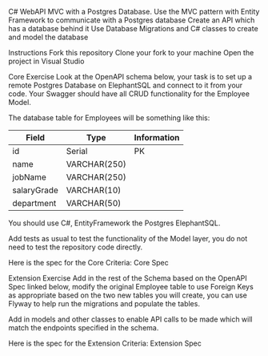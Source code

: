 C# WebAPI MVC with a Postgres Database.
Use the MVC pattern with Entity Framework to communicate with a Postgres database Create an API which has a database behind it Use Database Migrations and C# classes to create and model the database

Instructions Fork this repository Clone your fork to your machine Open the project in Visual Studio

Core Exercise
Look at the OpenAPI schema below, your task is to set up a remote Postgres Database on ElephantSQL and connect to it from your code. Your Swagger should have all CRUD functionality for the Employee Model.

The database table for Employees will be something like this:


| Field       | Type         | Information |
|-------------|--------------|-------------|
| id          | Serial       | PK          |
| name        | VARCHAR(250) |             |
| jobName     | VARCHAR(250) |             |
| salaryGrade | VARCHAR(10)  |             |
| department  | VARCHAR(50)  |             |



You should use C#, EntityFramework the Postgres ElephantSQL.

Add tests as usual to test the functionality of the Model layer, you do not need to test the repository code directly.

Here is the spec for the Core Criteria: Core Spec

Extension Exercise
Add in the rest of the Schema based on the OpenAPI Spec linked below, modify the original Employee table to use Foreign Keys as appropriate based on the two new tables you will create, you can use Flyway to help run the migrations and populate the tables.

Add in models and other classes to enable API calls to be made which will match the endpoints specified in the schema.

Here is the spec for the Extension Criteria: Extension Spec
